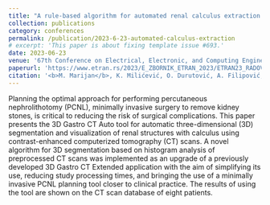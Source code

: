 ```yaml
---
title: "A rule-based algorithm for automated renal calculus extraction on CT scans"
collection: publications
category: conferences
permalink: /publication/2023-6-23-automated-calculus-extraction
# excerpt: 'This paper is about fixing template issue #693.'
date: 2023-06-23
venue: '67th Conference on Electrical, Electronic, and Computing Engineering ETRAN'
paperurl: 'https://www.etran.rs/2023/E_ZBORNIK_ETRAN_2023/ETRAN23_RADOVI/BT2.1.pdf'
citation: '<b>M. Marijan</b>, K. Milićević, O. Durutović, A. Filipović, M. Janković, &quot;A rule-based algorithm for automated renal calculus extraction on CT scans&quot; <i>67th Conference on Electrical, Electronic, and Computing Engineering ETRAN</i>.'
---
```


Planning the optimal approach for performing percutaneous
nephrolithotomy (PCNL), minimally invasive surgery to remove
kidney stones, is critical to reducing the risk of surgical
complications. This paper presents the 3D Gastro CT Auto tool for
automatic three-dimensional (3D) segmentation and visualization of
renal structures with calculus using contrast-enhanced computerized
tomography (CT) scans. A novel algorithm for 3D segmentation
based on histogram analysis of preprocessed CT scans was
implemented as an upgrade of a previously developed
3D Gastro CT Extended application with the aim of simplifying its
use, reducing study processing times, and bringing the use of a
minimally invasive PCNL planning tool closer to clinical practice.
The results of using the tool are shown on the CT scan database of
eight patients.
